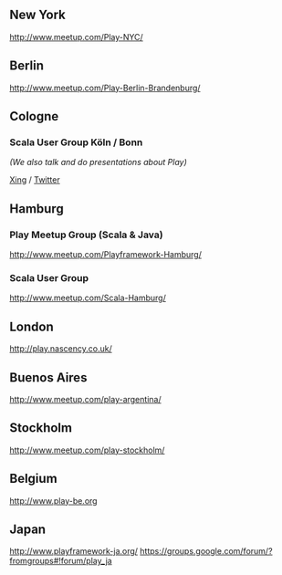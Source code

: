 <!--- Copyright (C) 2009-2013 Typesafe Inc. <http://www.typesafe.com> -->
## New York
http://www.meetup.com/Play-NYC/

## Berlin
http://www.meetup.com/Play-Berlin-Brandenburg/

## Cologne
### Scala User Group Köln / Bonn
*(We also talk and do presentations about Play)*

[Xing](http://xing.to/scala) / [Twitter](https://twitter.com/scalacgn)

## Hamburg
### Play Meetup Group (Scala & Java)
http://www.meetup.com/Playframework-Hamburg/
### Scala User Group
http://www.meetup.com/Scala-Hamburg/

## London
http://play.nascency.co.uk/

## Buenos Aires
http://www.meetup.com/play-argentina/

## Stockholm
http://www.meetup.com/play-stockholm/

## Belgium
http://www.play-be.org

## Japan
http://www.playframework-ja.org/
https://groups.google.com/forum/?fromgroups#!forum/play_ja

